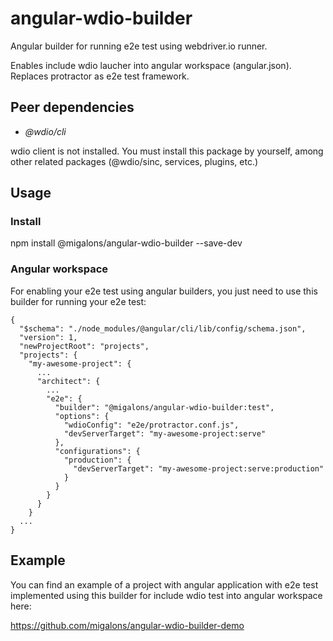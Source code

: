 # angular-wdio-builder

Angular builder for running e2e test using webdriver.io runner.

Enables include wdio laucher into angular workspace (angular.json). Replaces protractor as e2e test framework.

## Peer dependencies

- _@wdio/cli_

wdio client is not installed. You must install this package by yourself, among other related packages (@wdio/sinc, services, plugins, etc.)


## Usage

### Install 

npm install @migalons/angular-wdio-builder --save-dev

### Angular workspace

For enabling your e2e test using angular builders, you just need to use this builder for running your e2e test:

```
{
  "$schema": "./node_modules/@angular/cli/lib/config/schema.json",
  "version": 1,
  "newProjectRoot": "projects",
  "projects": {
    "my-awesome-project": {
      ...
      "architect": {
        ...
        "e2e": {
          "builder": "@migalons/angular-wdio-builder:test",
          "options": {
            "wdioConfig": "e2e/protractor.conf.js",
            "devServerTarget": "my-awesome-project:serve"
          },
          "configurations": {
            "production": {
              "devServerTarget": "my-awesome-project:serve:production"
            }
          }
        }
      }
    }
  ...
}
```

## Example

You can find an example of a project with angular application with e2e test implemented using this builder for include wdio test into angular workspace here:

https://github.com/migalons/angular-wdio-builder-demo

